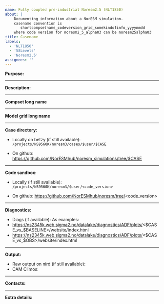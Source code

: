 ```yaml
---
name: Fully coupled pre-industrial Noresm2.5 (NLT1850)
about: |
    Documenting information about a NorESM simulation.
    casename convention is
       shortcompsetname_codeversion_grid_somekindofinfo_yyyymmdd
    where code version for noresm2_5_alpha03 can be noresm25alpha03
title: Casename
labels:
  - 'NLT1850'
  - '58Levels'
  - 'Noresm2.5'
assignees: ''
---
```

**Purpose:**

___
**Description:**

___
**Compset long name**

___
**Model grid long name**

___
**Case directory:**
- Locally on betzy (if still available):
`/projects/NS9560K/noresm3/cases/$user/$CASE`

- On github:
https://github.com/NorESMhub/noresm_simulations/tree/$CASE
___
**Code sandbox:**
- Locally (if still available): `/projects/NS9560K/noresm3/$user/<code_version>`

- On github: https://github.com/NorESMhub/noresm/tree/<code_version>
___
**Diagnostics:**
- Diags (if available):
As examples:
- https://ns2345k.web.sigma2.no/datalake/diagnostics/ADF/plots/<$CASE_vs_$BASELINE>/website/index.html
- https://ns2345k.web.sigma2.no/datalake/diagnostics/ADF/plots/<$CASE_vs_$OBS>/website/index.html

___
**Output:**
- Raw output on nird (if still available):
- CAM Climos:
___
**Contacts:**

___
**Extra details:**
